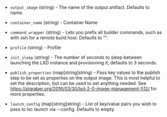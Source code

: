 <!-- Code generated from the comments of the Config struct in builder/lxd/config.go; DO NOT EDIT MANUALLY -->

-   `output_image` (string) - The name of the output artifact. Defaults to
    name.
    
-   `container_name` (string) - Container Name
-   `command_wrapper` (string) - Lets you prefix all builder commands, such as
    with ssh for a remote build host. Defaults to "".
    
-   `profile` (string) - Profile
-   `init_sleep` (string) - The number of seconds to sleep between launching
    the LXD instance and provisioning it; defaults to 3 seconds.
    
-   `publish_properties` (map[string]string) - Pass key values to the publish
    step to be set as properties on the output image. This is most helpful to
    set the description, but can be used to set anything needed. See
    https://stgraber.org/2016/03/30/lxd-2-0-image-management-512/
    for more properties.
    
-   `launch_config` (map[string]string) - List of key/value pairs you wish to
    pass to lxc launch via --config. Defaults to empty.
    